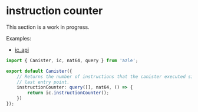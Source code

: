 # instruction counter

This section is a work in progress.

Examples:

-   [ic_api](https://github.com/demergent-labs/azle/tree/main/examples/ic_api)

```typescript
import { Canister, ic, nat64, query } from 'azle';

export default Canister({
    // Returns the number of instructions that the canister executed since the
    // last entry point.
    instructionCounter: query([], nat64, () => {
        return ic.instructionCounter();
    })
});
```
